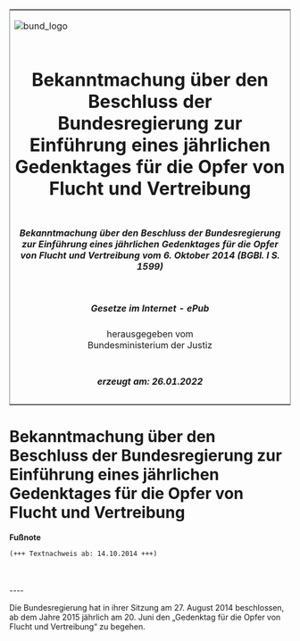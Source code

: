 <span id="DECKBLATT.html"></span>

<table border="0" frame="border" width="100%">

<tr valign="top">

<td align="left">

![bund\_logo](BfJ_2021_Web_de_de.gif)

</td>

<td align="right">

 

</td>

</tr>

<tr align="center" valign="middle">

<td colspan="2">

# Bekanntmachung über den Beschluss der Bundesregierung zur Einführung eines jährlichen Gedenktages für die Opfer von Flucht und Vertreibung

</td>

</tr>

<tr align="center" valign="middle">

<td colspan="2">

##### Bekanntmachung über den Beschluss der Bundesregierung zur Einführung eines jährlichen Gedenktages für die Opfer von Flucht und Vertreibung vom 6. Oktober 2014 (BGBl. I S. 1599)

</td>

</tr>

<tr align="center" valign="middle">

<td colspan="2">

  
  

##### Gesetze im Internet - ePub  
  
herausgegeben vom  
Bundesministerium der Justiz

</td>

</tr>

<tr align="center" valign="bottom">

<td colspan="2">

  
  

##### erzeugt am: 26.01.2022

</td>

</tr>

</table>

<span id="BJNR159900014.html"></span>

# Bekanntmachung über den Beschluss der Bundesregierung zur Einführung eines jährlichen Gedenktages für die Opfer von Flucht und Vertreibung

<div>

  
**Fußnote**

<div class="jnhtml">

<div>

<div class="jurAbsatz">

  

``` 
(+++ Textnachweis ab: 14.10.2014 +++)

 
```

</div>

</div>

</div>

</div>

<span id="BJNR159900014BJNE000100000.html"></span>

###   
\----

<div>

<div class="jnhtml">

<div>

<div class="jurAbsatz">

Die Bundesregierung hat in ihrer Sitzung am 27. August 2014 beschlossen,
ab dem Jahre 2015 jährlich am 20. Juni den „Gedenktag für die Opfer von
Flucht und Vertreibung“ zu begehen.

</div>

</div>

</div>

</div>
